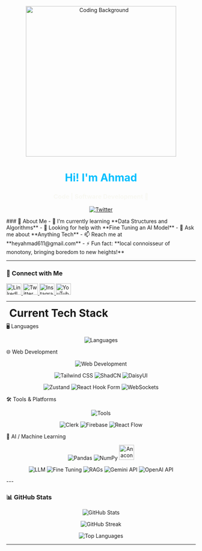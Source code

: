 <p align="center">
  <img src="https://i.pinimg.com/originals/8b/35/fe/8b35fef55fba1a201c9c7a11d3ec3d64.gif" alt="Coding Background" width="400"/>
</p>
<h1 align="center" style="color: #00bfff;">Hi! I'm Ahmad </h1>
<h3 align="center" style="color: #f8f8f2;">Code | Software Development 🚀</h3>

<p align="center">
  <a href="https://twitter.com/ahmadkaifansari" target="_blank">
    <img src="https://img.shields.io/twitter/follow/ahmadkaifansari?logo=twitter&style=for-the-badge&color=00bfff" alt="Twitter" />
  </a>
</p>
### 🌟 About Me  
- 🌱 I’m currently learning **Data Structures and Algorithms**  
- 🤝 Looking for help with **Fine Tuning an AI Model**  
- 💬 Ask me about **Anything Tech**  
- 📫 Reach me at **heyahmad611@gmail.com**  
- ⚡ Fun fact: **local connoisseur of monotony, bringing boredom to new heights!**

---

### 🤝 Connect with Me  
<p >
  <a href="https://linkedin.com/in/ahmadkaif" target="_blank">
    <img src="https://raw.githubusercontent.com/rahuldkjain/github-profile-readme-generator/master/src/images/icons/Social/linked-in-alt.svg" alt="LinkedIn" height="30" width="40" />
  </a>
  <a href="https://twitter.com/ahmadkaifansari" target="_blank">
    <img src="https://raw.githubusercontent.com/rahuldkjain/github-profile-readme-generator/master/src/images/icons/Social/twitter.svg" alt="Twitter" height="30" width="40" />
  </a>
  <a href="https://instagram.com/hey_ahmaddd" target="_blank">
    <img src="https://raw.githubusercontent.com/rahuldkjain/github-profile-readme-generator/master/src/images/icons/Social/instagram.svg" alt="Instagram" height="30" width="40" />
  </a>
  <a href="https://www.youtube.com/c/ahmadkaif8721" target="_blank">
    <img src="https://raw.githubusercontent.com/rahuldkjain/github-profile-readme-generator/master/src/images/icons/Social/youtube.svg" alt="YouTube" height="30" width="40" />
  </a>
</p>

---

<h1 style="margin: 8px;">Current Tech Stack</h1>
🖥️ Languages
<p align="center"> <img src="https://skillicons.dev/icons?i=c,cpp,java,python,javascript" alt="Languages" /> </p>
🌐 Web Development
<p align="center"> <img src="https://skillicons.dev/icons?i=html,css,js,react,nextjs,nodejs,express,mongodb,mysql,postgresql" alt="Web Development" /> </p> <p align="center"> <img src="https://img.shields.io/badge/-Tailwind%20CSS-38B2AC?style=for-the-badge&logo=tailwindcss&logoColor=white" alt="Tailwind CSS" /> <img src="https://img.shields.io/badge/-ShadCN-000?style=for-the-badge&logo=shadcn&logoColor=white" alt="ShadCN" /> <img src="https://img.shields.io/badge/-DaisyUI-701a75?style=for-the-badge&logo=daisyui&logoColor=white" alt="DaisyUI" /> </p> <p align="center"> <img src="https://img.shields.io/badge/-Zustand-000?style=for-the-badge&logo=zustand&logoColor=white" alt="Zustand" /> <img src="https://img.shields.io/badge/-React%20Hook%20Form-EC5990?style=for-the-badge&logo=reacthookform&logoColor=white" alt="React Hook Form" /> <img src="https://img.shields.io/badge/-WebSockets-430098?style=for-the-badge&logo=socket.io&logoColor=white" alt="WebSockets" /> </p>
🛠️ Tools & Platforms
<p align="center"> <img src="https://skillicons.dev/icons?i=vercel,jenkins,docker,postman" alt="Tools" /> </p> <p align="center"> <img src="https://img.shields.io/badge/-Clerk-000?style=for-the-badge&logo=clerk&logoColor=white" alt="Clerk" /> <img src="https://img.shields.io/badge/-Firebase-FFCA28?style=for-the-badge&logo=firebase&logoColor=black" alt="Firebase" /> <img src="https://img.shields.io/badge/-React%20Flow-4A90E2?style=for-the-badge&logo=react&logoColor=white" alt="React Flow" /> </p>
🤖 AI / Machine Learning
<p align="center"> <img src="https://img.shields.io/badge/-Pandas-150458?style=for-the-badge&logo=pandas&logoColor=white" alt="Pandas" /> <img src="https://img.shields.io/badge/-NumPy-013243?style=for-the-badge&logo=numpy&logoColor=white" alt="NumPy" /> <img src="https://upload.wikimedia.org/wikipedia/commons/e/ed/Anaconda_Logo.png" alt="Anaconda" height="40" /> </p> <p align="center"> <img src="https://img.shields.io/badge/-LLM-000?style=for-the-badge&logo=openai&logoColor=white" alt="LLM" /> <img src="https://img.shields.io/badge/-Fine%20Tuning-FF6F00?style=for-the-badge" alt="Fine Tuning" /> <img src="https://img.shields.io/badge/-RAGs-0078D4?style=for-the-badge" alt="RAGs" /> <img src="https://img.shields.io/badge/-Gemini%20API-4285F4?style=for-the-badge&logo=google&logoColor=white" alt="Gemini API" /> <img src="https://img.shields.io/badge/-OpenAI%20API-000?style=for-the-badge&logo=openai&logoColor=white" alt="OpenAI API" /> </p>
---

### 📊 GitHub Stats  
<p align="center">
  <img src="https://github-readme-stats.vercel.app/api?username=ahmad-kaif&show_icons=true&theme=radical" alt="GitHub Stats" />
</p>

<p align="center">
  <img src="https://github-readme-streak-stats.herokuapp.com/?user=ahmad-kaif&theme=radical" alt="GitHub Streak" />
</p>

<p align="center">
  <img src="https://github-readme-stats.vercel.app/api/top-langs/?username=ahmad-kaif&layout=compact&theme=radical" alt="Top Languages" />
</p>

---
